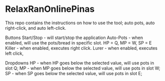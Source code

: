 # RelaxRanOnlinePinas
This repo contains the instructions on how to use the tool; auto pots, auto right-click, and auto left-click.

Buttons
Start/Stop - will start/stop the application
Auto-Pots - when enabled, will use the pots/bread in specific slot. HP = Q, MP = W, SP = E
Killer - when enabled, executes right click.
Lurer - when enabled, executes left click,

Dropdowns
HP - when HP goes below the selected value, will use pots in slot Q;
MP - when MP goes below the selected value, will use pots in slot W;
SP - when SP goes below the selected value, will use pots in slot E;
